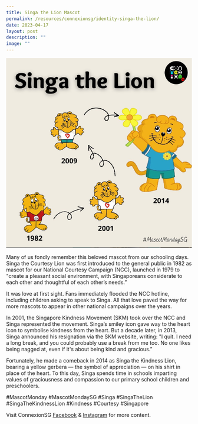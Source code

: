 ```yaml
---
title: Singa the Lion Mascot
permalink: /resources/connexionsg/identity-singa-the-lion/
date: 2023-04-17
layout: post
description: ""
image: ""
---
```

![](/images/connexionsg/2023/singa%20the%20lion.png)

Many of us fondly remember this beloved mascot from our schooling days. Singa the Courtesy Lion was first introduced to the general public in 1982 as mascot for our National Courtesy Campaign (NCC), launched in 1979 to "create a pleasant social environment, with Singaporeans considerate to each other and thoughtful of each other’s needs.”

It was love at first sight. Fans immediately flooded the NCC hotline, including children asking to speak to Singa. All that love paved the way for more mascots to appear in other national campaigns over the years.

In 2001, the Singapore Kindness Movement (SKM) took over the NCC and Singa represented the movement. Singa’s smiley icon gave way to the heart icon to symbolise kindness from the heart. But a decade later, in 2013, Singa announced his resignation via the SKM website, writing: "I quit. I need a long break, and you could probably use a break from me too. No one likes being nagged at, even if it's about being kind and gracious.”

Fortunately, he made a comeback in 2014 as Singa the Kindness Lion, bearing a yellow gerbera — the symbol of appreciation — on his shirt in place of the heart. To this day, Singa spends time in schools imparting values of graciousness and compassion to our primary school children and preschoolers.

#MascotMonday #MascotMondaySG #Singa #SingaTheLion #SingaTheKindnessLion #Kindness #Courtesy #Singapore

Visit ConnexionSG [Facebook](https://www.facebook.com/ConnexionSG) & [Instagram](https://www.instagram.com/connexionsg/) for more content.